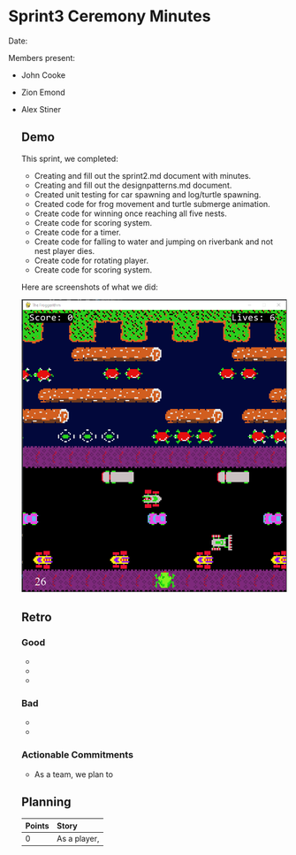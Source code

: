 # Sprint3 Ceremony Minutes
  
Date: 

Members present:

* John Cooke
* Zion Emond
* Alex Stiner
  
  ## Demo
  
  This sprint, we completed:
  
  * Creating and fill out the sprint2.md document with minutes. 
  * Creating and fill out the designpatterns.md document. 
  * Created unit testing for car spawning and log/turtle spawning.  
  * Created code for frog movement and turtle submerge animation. 
  * Create code for winning once reaching all five nests. 
  * Create code for scoring system. 
  * Create code for a timer.
  * Create code for falling to water and jumping on riverbank and not nest player dies.
  * Create code for rotating player.
  * Create code for scoring system. 
  
  Here are screenshots of what we did:
  
  ![Screenshot](../doc/image/froggerithm_sprint3.png?raw=true "froggerithm_sprint3")
  
  ## Retro
    
  ### Good
  
  *
  * 
  * 
   
  ### Bad

  * 
  * 
    
  ### Actionable Commitments
  
  * As a team, we plan to  

  ## Planning

  Points | Story
  -------|--------
     0   | As a player, 